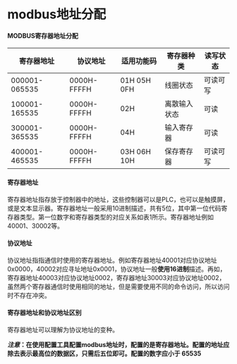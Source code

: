 # modbus地址分配

#### MODBUS寄存器地址分配

| 寄存器地址    | 协议地址    | 适用功能码   | 寄存器种类   | 读写状态 |
| ------------- | ----------- | ------------ | ------------ | -------- |
| 000001-065535 | 0000H-FFFFH | 01H 05H 0FH  | 线圈状态     | 可读可写 |
| 100001-165535 | 0000H-FFFFH | 02H          | 离散输入状态 | 可读     |
| 300001-365535 | 0000H-FFFFH | 04H          | 输入寄存器   | 可读     |
| 400001-465535 | 0000H-FFFFH | 03H  06H 10H | 保存寄存器   | 可读可写 |

#### 寄存器地址

寄存器地址指存放于控制器中的地址，这些控制器可以是PLC，也可以是触摸屏，或是文本显示器。寄存器地址一般采用10进制描述，共有5位，其中第一位代码寄存器类型。第一位数字和寄存器类型的对应关系如表1所示。寄存器地址例如40001、30002等。

#### 协议地址	

协议地址指指通信时使用的寄存器地址。例如寄存器地址40001对应协议地址0x0000，40002对应寻址地址0x0001，协议地址一般**使用16进制**描述。再如，寄存器地址40003对应协议地址0002，寄存器地址30003对应协议地址0002，虽然两个寄存器通信时使用相同的地址，但是需要使用不同的命令访问，所以访问时不存在冲突。

#### 寄存器地址和协议地址区别

寄存器地址可以理解为协议地址的变种。



***注意*：在使用配置工具配置modbus地址时，配置的是寄存器地址。配置的地址应除去表示最高位的数据区，只需后五位即可。配置的数字应小于 65535**